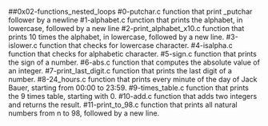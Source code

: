##0x02-functions_nested_loops
#0-putchar.c function that print _putchar follower by a newline
#1-alphabet.c function that prints the alphabet, in lowercase, followed by a new line
#2-print_alphabet_x10.c function that  prints 10 times the alphabet, in lowercase, followed by a new line.
#3-islower.c function that checks for lowercase character.
#4-isalpha.c function that checks for alphabetic character.
#5-sign.c function that prints the sign of a number.
#6-abs.c function that computes the absolute value of an integer.
#7-print_last_digit.c function that prints the last digit of a number.
#8-24_hours.c function that prints every minute of the day of Jack Bauer, starting from 00:00 to 23:59.
#9-times_table.c function that prints the 9 times table, starting with 0.
#10-add.c function that adds two integers and returns the result.
#11-print_to_98.c function that prints all natural numbers from n to 98, followed by a new line.
